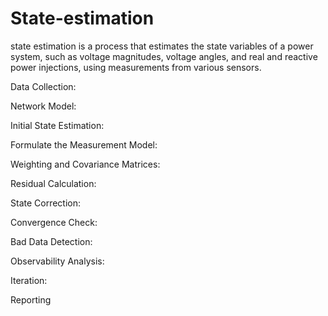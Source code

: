 # State-estimation

state estimation is a process that estimates the state variables of a power system, such as voltage magnitudes, voltage angles, and real and reactive power injections, using measurements from various sensors.

Data Collection:

Network Model:

Initial State Estimation:

Formulate the Measurement Model:

Weighting and Covariance Matrices:

Residual Calculation:

State Correction:

Convergence Check:

Bad Data Detection:

Observability Analysis:

Iteration:

Reporting
